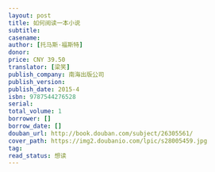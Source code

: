 ```yaml
---
layout: post
title: 如何阅读一本小说
subtitle:
casename: 
author: [托马斯·福斯特]
donor: 
price: CNY 39.50
translator: [梁笑]
publish_company: 南海出版公司
publish_version: 
publish_date: 2015-4
isbn: 9787544276528
serial: 
total_volume: 1
borrower: []
borrow_date: []
douban_url: http://book.douban.com/subject/26305561/
cover_path: https://img2.doubanio.com/lpic/s28005459.jpg
tag:
read_status: 想读
---
```


